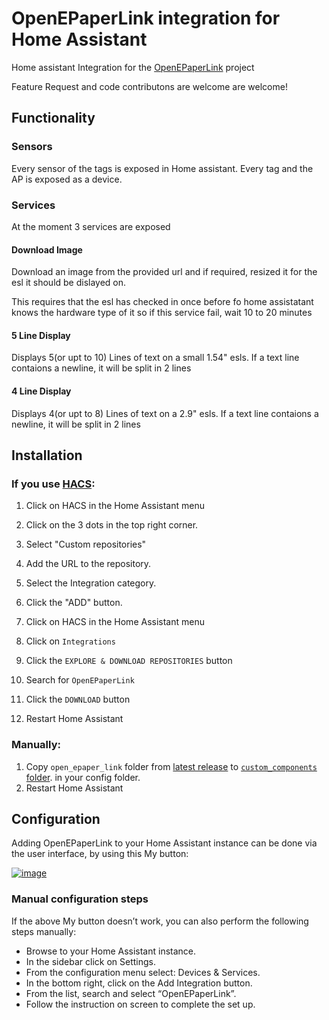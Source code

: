 # OpenEPaperLink integration for Home Assistant

Home assistant Integration for the <a href="https://github.com/jjwbruijn/OpenEPaperLink">OpenEPaperLink</a> project

Feature Request and code contributons are welcome are welcome!

## Functionality

### Sensors

Every sensor of the tags is exposed in Home assistant.
Every tag and the AP is exposed as a device.

### Services

At the moment 3 services are exposed

#### Download Image

Download an image from the provided url and if required, resized it for the esl it should be dislayed on.

This requires that the esl has checked in once before fo home assistatant knows the hardware type of it so if this service fail, wait 10 to 20 minutes

#### 5 Line Display

Displays 5(or upt to 10) Lines of text on a small 1.54" esls. If a text line contaions a newline, it will be split in 2 lines

#### 4 Line Display

Displays 4(or upt to 8) Lines of text on a 2.9" esls. If a text line contaions a newline, it will be split in 2 lines

## Installation

### If you use [HACS](https://hacs.xyz/):

1. Click on HACS in the Home Assistant menu
2. Click on the 3 dots in the top right corner.
3. Select "Custom repositories"
4. Add the URL to the repository.
5. Select the Integration category.
6. Click the "ADD" button.

7. Click on HACS in the Home Assistant menu
8. Click on `Integrations`
9. Click the `EXPLORE & DOWNLOAD REPOSITORIES` button
10. Search for `OpenEPaperLink`
11. Click the `DOWNLOAD` button
12. Restart Home Assistant

### Manually:

1. Copy `open_epaper_link` folder from [latest release](https://github.com/jonasniesner/open_epaper_link_homeassistant/releases/latest) to [`custom_components` folder](https://developers.home-assistant.io/docs/creating_integration_file_structure/#where-home-assistant-looks-for-integrations). in your config folder.
2. Restart Home Assistant

## Configuration

Adding OpenEPaperLink to your Home Assistant instance can be done via the user interface, by using this My button:

[![image](https://user-images.githubusercontent.com/31328123/189550000-6095719b-ca38-4860-b817-926b19de1b32.png)](https://my.home-assistant.io/redirect/config_flow_start?domain=open_epaper_link)

### Manual configuration steps
If the above My button doesn’t work, you can also perform the following steps manually:

* Browse to your Home Assistant instance.
* In the sidebar click on  Settings.
* From the configuration menu select: Devices & Services.
* In the bottom right, click on the  Add Integration button.
* From the list, search and select “OpenEPaperLink”.
* Follow the instruction on screen to complete the set up.



